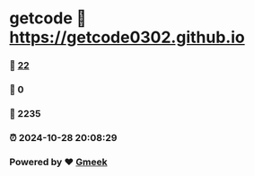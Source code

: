 # getcode :link: https://getcode0302.github.io 
### :page_facing_up: [22](https://getcode0302.github.io/tag.html) 
### :speech_balloon: 0 
### :hibiscus: 2235 
### :alarm_clock: 2024-10-28 20:08:29 
### Powered by :heart: [Gmeek](https://github.com/Meekdai/Gmeek)
